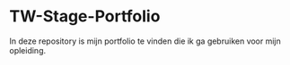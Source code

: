 # TW-Stage-Portfolio
In deze repository is mijn portfolio te vinden die ik ga gebruiken voor mijn opleiding.
